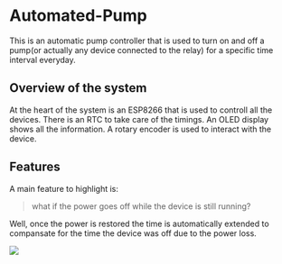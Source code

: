 # Automated-Pump
This is an automatic pump controller that is used to turn on and off a pump(or actually any device connected to the relay) for a specific time interval everyday. 

## Overview of the system
At the heart of the system is an ESP8266 that is used to controll all the devices. There is an RTC to take care of the timings. An OLED display shows all the information. A rotary encoder is used to interact with the device. 

## Features
A main feature to highlight is:
> what if the power goes off while the device is still running?

Well, once the power is restored the time is automatically extended to compansate for the time the device was off due to the power loss.

<img src="https://user-images.githubusercontent.com/75741446/232307124-497eed18-80cd-4949-9e7c-44af2c107d43.jpeg"> 
